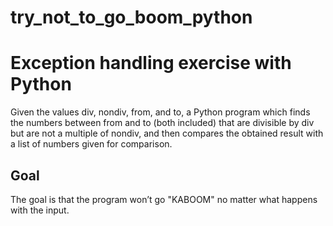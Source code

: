 # try_not_to_go_boom_python
# Exception handling exercise with Python
Given the values div, nondiv, from, and to, a Python program
which finds the numbers between from and to (both included) that are divisible by div but
are not a multiple of nondiv, and then compares the obtained result with a list of numbers
given for comparison.
## Goal
The goal is that the program won’t
go "KABOOM" no matter what happens with the input.

